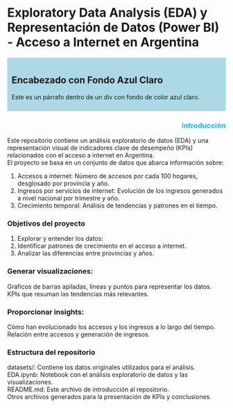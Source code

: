 # Exploratory Data Analysis (EDA) y Representación de Datos (Power BI) - Acceso a Internet en Argentina
<div style="background-color: lightblue; padding: 10px;">
  <h2>Encabezado con Fondo Azul Claro</h2>
  <p>Este es un párrafo dentro de un div con fondo de color azul claro.</p>
</div>

<h3 style="color:#00BFFF; text-align:right;">Introducción</h3>

Este repositorio contiene un análisis exploratorio de datos (EDA) y una representación visual de indicadores clave de desempeño (KPIs) relacionados con el acceso a internet en Argentina.<br> El proyecto se basa en un conjunto de datos que abarca información sobre:<br>
<ol>
<li>Accesos a internet: Número de accesos por cada 100 hogares, desglosado por provincia y año.</li>
<li>Ingresos por servicios de internet: Evolución de los ingresos generados a nivel nacional por trimestre y año.</li>
<li>Crecimiento temporal: Análisis de tendencias y patrones en el tiempo.</li>
</ol>
<h3>Objetivos del proyecto</h3>
<ol>
<li>Explorar y entender los datos:</li>
<li>Identificar patrones de crecimiento en el acceso a internet.</li>
<li>Analizar las diferencias entre provincias y años.</li>
</ol>
<h3>Generar visualizaciones:</h3>
Gráficos de barras apiladas, líneas y puntos para representar los datos.<br>
KPIs que resuman las tendencias más relevantes.
<h3>Proporcionar insights:</h3>
Cómo han evolucionado los accesos y los ingresos a lo largo del tiempo.<br>
Relación entre accesos y generación de ingresos.<br>
<h3>Estructura del repositorio</h3>
datasets/: Contiene los datos originales utilizados para el análisis.<br>
EDA.ipynb: Notebook con el análisis exploratorio de datos y las visualizaciones.<br>
README.md: Este archivo de introducción al repositorio.<br>
Otros archivos generados para la presentación de KPIs y conclusiones.<br>

